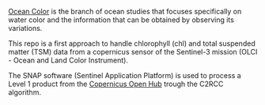 
[Ocean Color](https://www.grammaloreto.co/post/ocean-color/) is the branch of ocean studies that focuses specifically on water color and the information that can be obtained by observing its variations.

This repo is a first approach to handle chlorophyll (chl) and total suspended matter (TSM) data from a copernicus sensor of the Sentinel-3 mission (OLCI - Ocean and Land Color Instrument).


The SNAP software (Sentinel Application Platform) is used to process a Level 1 product from the [Copernicus Open Hub](https://scihub.copernicus.eu/dhus/) trough the C2RCC algorithm. 


